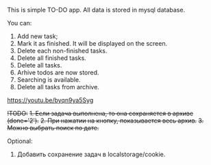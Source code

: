 This is simple TO-DO app.
All data is stored in mysql database.

You can: 
1. Add new task;
2. Mark it as finished. It will be displayed on the screen.
3. Delete each non-finished tasks.
4. Delete all finished tasks.
5. Delete all tasks.
6. Arhive todos are now stored.
7. Searching is available.
8. Delete all tasks from archive.

https://youtu.be/byqn9ya5Syg

~~!TODO:~~
~~1. Если задача выполнена, то она сохраняется в архиве (done='2').~~
~~2. При нажатии на кнопку, показывается весь архив.~~
~~3. Можно выбрать поиск по дате.~~

Optional:
1. Добавить сохранение задач в localstorage/cookie.